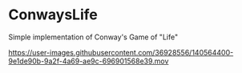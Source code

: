# ConwaysLife
Simple implementation of Conway's Game of "Life"

https://user-images.githubusercontent.com/36928556/140564400-9e1de90b-9a2f-4a69-ae9c-696901568e39.mov

